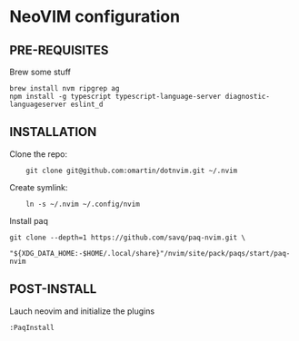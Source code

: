 # NeoVIM configuration

## PRE-REQUISITES
Brew some stuff
```
brew install nvm ripgrep ag
npm install -g typescript typescript-language-server diagnostic-languageserver eslint_d
```

## INSTALLATION
Clone the repo:
```
    git clone git@github.com:omartin/dotnvim.git ~/.nvim
```

Create symlink:
```
    ln -s ~/.nvim ~/.config/nvim
```

Install paq
```
git clone --depth=1 https://github.com/savq/paq-nvim.git \
    "${XDG_DATA_HOME:-$HOME/.local/share}"/nvim/site/pack/paqs/start/paq-nvim
```

## POST-INSTALL
Lauch neovim and initialize the plugins
```
:PaqInstall
```
